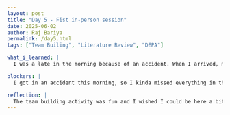 ```yaml
---
layout: post
title: "Day 5 - Fist in-person session"
date: 2025-06-02
author: Raj Bariya
permalink: /day5.html
tags: ["Team Builing", "Literature Review", "DEPA"]

what_i_learned: |
  I was a late in the morning because of an accident. When I arrived, my team was working on a fun task for team building. The task was fun and we definitely got to know each other more. We were assigned the task to find project related papers. Later we went through the paper and did some review on it. I also got to meet with DEPA team members. We all introduced each other. We also had a small meeting with DEPA.

blockers: |
  I got in an accident this morning, so I kinda missed everything in the morning.

reflection: |
  The team building activity was fun and I wished I could be here a bit earlier. I also got to meet with DEPA team members and got to learn what the team is about. All the members from DEPA had a fun research topic. I really hope to be a member of DEPA.
---
```

